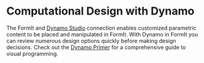 # Computational Design with Dynamo

The FormIt and [Dynamo Studio](http://www.autodesk.com/products/dynamo-studio/overview) connection enables customized parametric content to be placed and manipulated in FormIt. With Dynamo in FormIt you can review numerous design options quickly before making design decisions. Check out the [Dynamo Primer](http://dynamoprimer.com/en/) for a comprehensive guide to visual programming.

